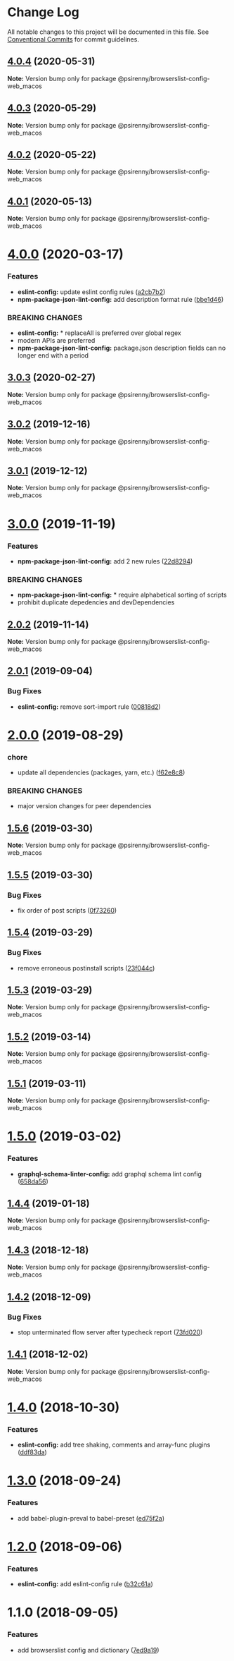 # Change Log

All notable changes to this project will be documented in this file.
See [Conventional Commits](https://conventionalcommits.org) for commit guidelines.

## [4.0.4](http://github.com/psirenny/monorepo/tree/master/packages/browserslist-config-web_macos/compare/@psirenny/browserslist-config-web_macos@4.0.0...@psirenny/browserslist-config-web_macos@4.0.4) (2020-05-31)

**Note:** Version bump only for package @psirenny/browserslist-config-web_macos





## [4.0.3](http://github.com/psirenny/monorepo/tree/master/packages/browserslist-config-web_macos/compare/@psirenny/browserslist-config-web_macos@4.0.0...@psirenny/browserslist-config-web_macos@4.0.3) (2020-05-29)

**Note:** Version bump only for package @psirenny/browserslist-config-web_macos





## [4.0.2](http://github.com/psirenny/monorepo/tree/master/packages/browserslist-config-web_macos/compare/@psirenny/browserslist-config-web_macos@4.0.0...@psirenny/browserslist-config-web_macos@4.0.2) (2020-05-22)

**Note:** Version bump only for package @psirenny/browserslist-config-web_macos





## [4.0.1](http://github.com/psirenny/monorepo/tree/master/packages/browserslist-config-web_macos/compare/@psirenny/browserslist-config-web_macos@4.0.0...@psirenny/browserslist-config-web_macos@4.0.1) (2020-05-13)

**Note:** Version bump only for package @psirenny/browserslist-config-web_macos





# [4.0.0](http://github.com/psirenny/monorepo/tree/master/packages/browserslist-config-web_macos/compare/@psirenny/browserslist-config-web_macos@3.0.3...@psirenny/browserslist-config-web_macos@4.0.0) (2020-03-17)


### Features

* **eslint-config:** update eslint config rules ([a2cb7b2](http://github.com/psirenny/monorepo/tree/master/packages/browserslist-config-web_macos/commit/a2cb7b2199a9eadbf5f6040d7e1235480f115780))
* **npm-package-json-lint-config:** add description format rule ([bbe1d46](http://github.com/psirenny/monorepo/tree/master/packages/browserslist-config-web_macos/commit/bbe1d46e1cf0af33ce263bb422b1ae3cdea7227b))


### BREAKING CHANGES

* **eslint-config:** * replaceAll is preferred over global regex
* modern APIs are preferred
* **npm-package-json-lint-config:** package.json description fields can no longer end with a period





## [3.0.3](http://github.com/psirenny/monorepo/tree/master/packages/browserslist-config-web_macos/compare/@psirenny/browserslist-config-web_macos@3.0.2...@psirenny/browserslist-config-web_macos@3.0.3) (2020-02-27)

**Note:** Version bump only for package @psirenny/browserslist-config-web_macos





## [3.0.2](http://github.com/psirenny/monorepo/tree/master/packages/browserslist-config-web_macos/compare/@psirenny/browserslist-config-web_macos@3.0.1...@psirenny/browserslist-config-web_macos@3.0.2) (2019-12-16)

**Note:** Version bump only for package @psirenny/browserslist-config-web_macos





## [3.0.1](http://github.com/psirenny/monorepo/tree/master/packages/browserslist-config-web_macos/compare/@psirenny/browserslist-config-web_macos@3.0.0...@psirenny/browserslist-config-web_macos@3.0.1) (2019-12-12)

**Note:** Version bump only for package @psirenny/browserslist-config-web_macos





# [3.0.0](http://github.com/psirenny/monorepo/tree/master/packages/browserslist-config-web_macos/compare/@psirenny/browserslist-config-web_macos@2.0.2...@psirenny/browserslist-config-web_macos@3.0.0) (2019-11-19)


### Features

* **npm-package-json-lint-config:** add 2 new rules ([22d8294](http://github.com/psirenny/monorepo/tree/master/packages/browserslist-config-web_macos/commit/22d82944175374b223c9b531d0e612c66755c8fe))


### BREAKING CHANGES

* **npm-package-json-lint-config:** * require alphabetical sorting of scripts
* prohibit duplicate depedencies and devDependencies





## [2.0.2](http://github.com/psirenny/monorepo/tree/master/packages/browserslist-config-web_macos/compare/@psirenny/browserslist-config-web_macos@2.0.1...@psirenny/browserslist-config-web_macos@2.0.2) (2019-11-14)

**Note:** Version bump only for package @psirenny/browserslist-config-web_macos





## [2.0.1](http://github.com/psirenny/monorepo/tree/master/packages/browserslist-config-web_macos/compare/@psirenny/browserslist-config-web_macos@2.0.0...@psirenny/browserslist-config-web_macos@2.0.1) (2019-09-04)


### Bug Fixes

* **eslint-config:** remove sort-import rule ([00818d2](http://github.com/psirenny/monorepo/tree/master/packages/browserslist-config-web_macos/commit/00818d2))





# [2.0.0](http://github.com/psirenny/monorepo/tree/master/packages/browserslist-config-web_macos/compare/@psirenny/browserslist-config-web_macos@1.6.1...@psirenny/browserslist-config-web_macos@2.0.0) (2019-08-29)


### chore

* update all dependencies (packages, yarn, etc.) ([f62e8c8](http://github.com/psirenny/monorepo/tree/master/packages/browserslist-config-web_macos/commit/f62e8c8))


### BREAKING CHANGES

* major version changes for peer dependencies





## [1.5.6](https://github.com/psirenny/monorepo/tree/master/packages/browserslist-config-web_macos/compare/@psirenny/browserslist-config-web_macos@1.5.5...@psirenny/browserslist-config-web_macos@1.5.6) (2019-03-30)

**Note:** Version bump only for package @psirenny/browserslist-config-web_macos





## [1.5.5](https://github.com/psirenny/monorepo/tree/master/packages/browserslist-config-web_macos/compare/@psirenny/browserslist-config-web_macos@1.5.4...@psirenny/browserslist-config-web_macos@1.5.5) (2019-03-30)


### Bug Fixes

* fix order of post scripts ([0f73260](https://github.com/psirenny/monorepo/tree/master/packages/browserslist-config-web_macos/commit/0f73260))





## [1.5.4](https://github.com/psirenny/monorepo/tree/master/packages/browserslist-config-web_macos/compare/@psirenny/browserslist-config-web_macos@1.5.3...@psirenny/browserslist-config-web_macos@1.5.4) (2019-03-29)


### Bug Fixes

* remove erroneous postinstall scripts ([23f044c](https://github.com/psirenny/monorepo/tree/master/packages/browserslist-config-web_macos/commit/23f044c))





## [1.5.3](https://github.com/psirenny/monorepo/tree/master/packages/browserslist-config-web_macos/compare/@psirenny/browserslist-config-web_macos@1.5.2...@psirenny/browserslist-config-web_macos@1.5.3) (2019-03-29)

**Note:** Version bump only for package @psirenny/browserslist-config-web_macos





## [1.5.2](https://github.com/psirenny/monorepo/tree/master/packages/browserslist-config-web_macos/compare/@psirenny/browserslist-config-web_macos@1.5.1...@psirenny/browserslist-config-web_macos@1.5.2) (2019-03-14)

**Note:** Version bump only for package @psirenny/browserslist-config-web_macos





## [1.5.1](https://github.com/psirenny/monorepo/tree/master/packages/browserslist-config-web_macos/compare/@psirenny/browserslist-config-web_macos@1.5.0...@psirenny/browserslist-config-web_macos@1.5.1) (2019-03-11)

**Note:** Version bump only for package @psirenny/browserslist-config-web_macos





# [1.5.0](https://github.com/psirenny/monorepo/tree/master/packages/browserslist-config-web_macos/compare/@psirenny/browserslist-config-web_macos@1.4.4...@psirenny/browserslist-config-web_macos@1.5.0) (2019-03-02)


### Features

* **graphql-schema-linter-config:** add graphql schema lint config ([658da56](https://github.com/psirenny/monorepo/tree/master/packages/browserslist-config-web_macos/commit/658da56))





## [1.4.4](https://github.com/psirenny/monorepo/tree/master/packages/browserslist-config-web_macos/compare/@psirenny/browserslist-config-web_macos@1.4.3...@psirenny/browserslist-config-web_macos@1.4.4) (2019-01-18)

**Note:** Version bump only for package @psirenny/browserslist-config-web_macos





## [1.4.3](https://github.com/psirenny/monorepo/tree/master/packages/browserslist-config-web_macos/compare/@psirenny/browserslist-config-web_macos@1.4.2...@psirenny/browserslist-config-web_macos@1.4.3) (2018-12-18)

**Note:** Version bump only for package @psirenny/browserslist-config-web_macos





## [1.4.2](https://github.com/psirenny/monorepo/tree/master/packages/browserslist-config-web_macos/compare/@psirenny/browserslist-config-web_macos@1.4.1...@psirenny/browserslist-config-web_macos@1.4.2) (2018-12-09)


### Bug Fixes

* stop unterminated flow server after typecheck report ([73fd020](https://github.com/psirenny/monorepo/tree/master/packages/browserslist-config-web_macos/commit/73fd020))





## [1.4.1](https://github.com/psirenny/monorepo/tree/master/packages/browserslist-config-web_macos/compare/@psirenny/browserslist-config-web_macos@1.4.0...@psirenny/browserslist-config-web_macos@1.4.1) (2018-12-02)

**Note:** Version bump only for package @psirenny/browserslist-config-web_macos





# [1.4.0](https://github.com/psirenny/monorepo/tree/master/packages/browserslist-config-web_macos/compare/@psirenny/browserslist-config-web_macos@1.3.0...@psirenny/browserslist-config-web_macos@1.4.0) (2018-10-30)


### Features

* **eslint-config:** add tree shaking, comments and array-func plugins ([ddf83da](https://github.com/psirenny/monorepo/tree/master/packages/browserslist-config-web_macos/commit/ddf83da))





<a name="1.3.0"></a>
# [1.3.0](https://github.com/psirenny/monorepo/tree/master/packages/browserslist-config-web_macos/compare/@psirenny/browserslist-config-web_macos@1.2.0...@psirenny/browserslist-config-web_macos@1.3.0) (2018-09-24)


### Features

* add babel-plugin-preval to babel-preset ([ed75f2a](https://github.com/psirenny/monorepo/tree/master/packages/browserslist-config-web_macos/commit/ed75f2a))





<a name="1.2.0"></a>
# [1.2.0](https://github.com/psirenny/monorepo/tree/master/packages/browserslist-config-web_macos/compare/@psirenny/browserslist-config-web_macos@1.1.0...@psirenny/browserslist-config-web_macos@1.2.0) (2018-09-06)


### Features

* **eslint-config:** add eslint-config rule ([b32c61a](https://github.com/psirenny/monorepo/tree/master/packages/browserslist-config-web_macos/commit/b32c61a))





<a name="1.1.0"></a>
# 1.1.0 (2018-09-05)


### Features

* add browserslist config and dictionary ([7ed9a19](https://github.com/psirenny/monorepo/tree/master/packages/browserslist-config-web_macos/commit/7ed9a19))
